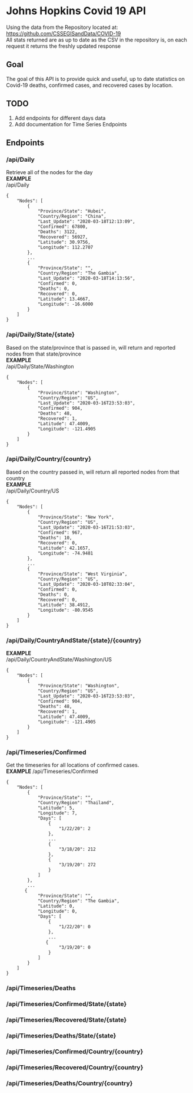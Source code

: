 # Johns Hopkins Covid 19 API

Using the data from the Repository located at: https://github.com/CSSEGISandData/COVID-19  
All stats returned are as up to date as the CSV in the repository is, on each request it returns the freshly updated response 
## Goal
The goal of this API is to provide quick and useful, up to date statistics on Covid-19 deaths, confirmed cases, and recovered cases by location.  

## TODO  
1. Add endpoints for different days data  
2. Add documentation for Time Series Endpoints

## Endpoints

### /api/Daily
Retrieve all of the nodes for the day  
**EXAMPLE**  
/api/Daily
```
{
    "Nodes": [
        {
            "Province/State": "Hubei",
            "Country/Region": "China",
            "Last_Update": "2020-03-18T12:13:09",
            "Confirmed": 67800,
            "Deaths": 3122,
            "Recovered": 56927,
            "Latitude": 30.9756,
            "Longitude": 112.2707
        },
		...
        {
            "Province/State": "",
            "Country/Region": "The Gambia",
            "Last_Update": "2020-03-18T14:13:56",
            "Confirmed": 0,
            "Deaths": 0,
            "Recovered": 0,
            "Latitude": 13.4667,
            "Longitude": -16.6000
        }
    ]
}
```

### /api/Daily/State/{state}
Based on the state/province that is passed in, will return and reported nodes from that state/province  
**EXAMPLE**  
/api/Daily/State/Washington  
```
{
    "Nodes": [
        {
            "Province/State": "Washington",
            "Country/Region": "US",
            "Last_Update": "2020-03-16T23:53:03",
            "Confirmed": 904,
            "Deaths": 48,
            "Recovered": 1,
            "Latitude": 47.4009,
            "Longitude": -121.4905
        }
    ]
}
```
### /api/Daily/Country/{country}
Based on the country passed in, will return all reported nodes from that country  
**EXAMPLE**  
/api/Daily/Country/US  
```
{
    "Nodes": [
        {
            "Province/State": "New York",
            "Country/Region": "US",
            "Last_Update": "2020-03-16T21:53:03",
            "Confirmed": 967,
            "Deaths": 10,
            "Recovered": 0,
            "Latitude": 42.1657,
            "Longitude": -74.9481
        },
        ...
        {
            "Province/State": "West Virginia",
            "Country/Region": "US",
            "Last_Update": "2020-03-10T02:33:04",
            "Confirmed": 0,
            "Deaths": 0,
            "Recovered": 0,
            "Latitude": 38.4912,
            "Longitude": -80.9545
        }
    ]
}
```  

### /api/Daily/CountryAndState/{state}/{country}

**EXAMPLE**  
/api/Daily/CountryAndState/Washington/US  
```
{
    "Nodes": [
        {
            "Province/State": "Washington",
            "Country/Region": "US",
            "Last_Update": "2020-03-16T23:53:03",
            "Confirmed": 904,
            "Deaths": 48,
            "Recovered": 1,
            "Latitude": 47.4009,
            "Longitude": -121.4905
        }
    ]
}
```
### /api/Timeseries/Confirmed
Get the timeseries for all locations of confirmed cases.  
**EXAMPLE**
/api/Timeseries/Confirmed  
```
{
    "Nodes": [
        {
            "Province/State": "",
            "Country/Region": "Thailand",
            "Latitude": 5,
            "Longitude": 7,
            "Days": [
                {
                    "1/22/20": 2
                },
				...
                {
                    "3/18/20": 212
                },
                {
                    "3/19/20": 272
                }
            ]
        },
		...
       {
            "Province/State": "",
            "Country/Region": "The Gambia",
            "Latitude": 0,
            "Longitude": 0,
            "Days": [
                {
                    "1/22/20": 0
                },
				...
               {
                    "3/19/20": 0
                }
            ]
        }
    ]
}
```
### /api/Timeseries/Deaths
### /api/Timeseries/Confirmed/State/{state}
### /api/Timeseries/Recovered/State/{state}
### /api/Timeseries/Deaths/State/{state}
### /api/Timeseries/Confirmed/Country/{country}
### /api/Timeseries/Recovered/Country/{country}
### /api/Timeseries/Deaths/Country/{country}
